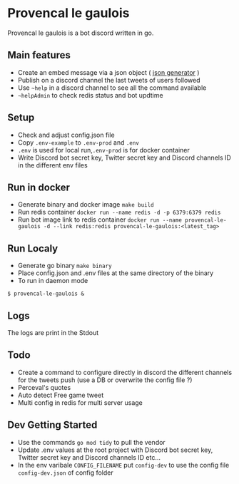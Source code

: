 # Provencal le gaulois
Provencal le gaulois is a bot discord written in go.

## Main features
* Create an embed message via a json object ( [json generator](https://leovoel.github.io/embed-visualizer/) )
* Publish on a discord channel the last tweets of users followed
* Use `~help` in a discord channel to see all the command available
* `~helpAdmin` to check redis status and bot updtime

## Setup
* Check and adjust config.json file
* Copy `.env-example` to `.env-prod` and `.env`
* `.env` is used for local run,`.env-prod` is for docker container
* Write Discord bot secret key, Twitter secret key and Discord channels ID in the different env files

## Run in docker
* Generate binary and docker image `make build`
* Run redis container `docker run --name redis -d -p 6379:6379 redis`
* Run bot image link to redis container `docker run --name provencal-le-gaulois -d --link redis:redis provencal-le-gaulois:<latest_tag>`

## Run Localy
* Generate go binary `make binary`
* Place config.json and .env files at the same directory of the binary
* To run in daemon mode
```
$ provencal-le-gaulois &
```

## Logs
The logs are print in the Stdout

## Todo
* Create a command to configure directly in discord the different channels for the tweets push (use a DB or overwrite the config file ?)
* Perceval's quotes
* Auto detect Free game tweet
* Multi config in redis for multi server usage

## Dev Getting Started
* Use the commands `go mod tidy` to pull the vendor
* Update .env values at the root project with Discord bot secret key, Twitter secret key and Discord channels ID etc...
* In the env varibale `CONFIG_FILENAME` put `config-dev` to use the config file `config-dev.json` of config folder
